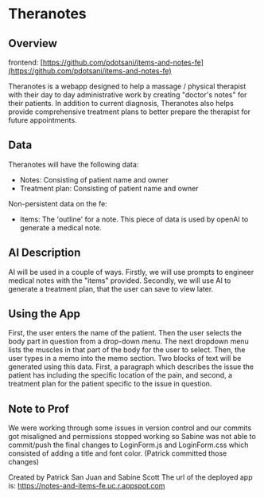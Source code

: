 # Theranotes

## Overview
frontend:
[https://github.com/pdotsani/items-and-notes-fe](https://github.com/pdotsani/items-and-notes-fe)

Theranotes is a webapp designed to help a massage / physical 
therapist with their day to day administrative work by creating 
"doctor's notes" for their patients. In addition to current diagnosis,
Theranotes also helps provide comprehensive treatment plans to 
better prepare the therapist for future appointments.

## Data
Theranotes will have the following data:
- Notes: Consisting of patient name and owner
- Treatment plan: Consisting of patient name and owner

Non-persistent data on the fe:
- Items: The 'outline' for a note. This piece of data is used by
openAI to generate a medical note.

## AI Description
AI will be used in a couple of ways. Firstly, we will use prompts to 
engineer medical notes with the "items" provided. Secondly, we will use 
AI to generate a treatment plan, that the user can save to 
view later.


## Using the App
First, the user enters the name of the patient. Then the user selects the
body part in question from a drop-down menu. The next dropdown menu lists the 
muscles in that part of the body for the user to select. Then, the user types 
in a memo into the memo section. Two blocks of text will be generated using this
data. First, a paragraph which describes the issue the patient has including the 
specific location of the pain, and second, a treatment plan for the patient specific
to the issue in question. 

## Note to Prof
We were working through some issues in version control and our commits got misaligned and 
permissions stopped working so Sabine was not able to commit/push the final changes to LoginForm.js and LoginForm.css which consisted of adding a title and font color. (Patrick committed those changes)

Created by Patrick San Juan and Sabine Scott
The url of the deployed app is: https://notes-and-items-fe.uc.r.appspot.com
